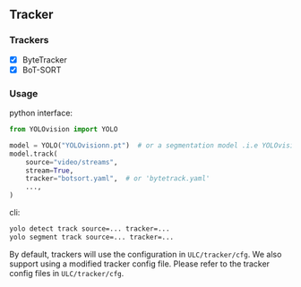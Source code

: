 ## Tracker

### Trackers

- [x] ByteTracker
- [x] BoT-SORT

### Usage

python interface:

```python
from YOLOvision import YOLO

model = YOLO("YOLOvisionn.pt")  # or a segmentation model .i.e YOLOvisionn-seg.pt
model.track(
    source="video/streams",
    stream=True,
    tracker="botsort.yaml",  # or 'bytetrack.yaml'
    ...,
)
```

cli:

```bash
yolo detect track source=... tracker=...
yolo segment track source=... tracker=...
```

By default, trackers will use the configuration in `ULC/tracker/cfg`.
We also support using a modified tracker config file. Please refer to the tracker config files
in `ULC/tracker/cfg`.

